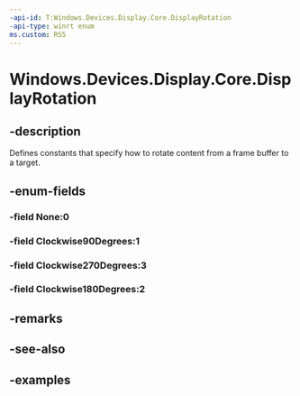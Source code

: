 ```yaml
---
-api-id: T:Windows.Devices.Display.Core.DisplayRotation
-api-type: winrt enum
ms.custom: RS5
---
```


<!-- Enumeration syntax.
public enum DisplayRotation : int 
-->

# Windows.Devices.Display.Core.DisplayRotation

## -description
Defines constants that specify how to rotate content from a frame buffer to a target.

## -enum-fields

### -field None:0

### -field Clockwise90Degrees:1

### -field Clockwise270Degrees:3

### -field Clockwise180Degrees:2

## -remarks

## -see-also

## -examples
